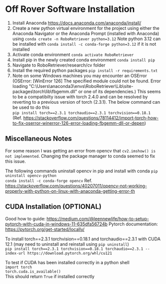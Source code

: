 # Off Rover Software Installation 
1. Install Anaconda https://docs.anaconda.com/anaconda/install/
2. Create a new python virtual environment for the project using either the Anaconda Navigator or the Anaconda Prompt (installed with Anaconda) using
   `conda create -n RoboRetriever python=3.12`
   Note python 3.12 can be installed with `conda install -c conda-forge python=3.12` if it is not installed
4. Activate conda environment
   `conda activate RoboRetriever`
5. Install pip in the newly created conda environment
  `conda install pip`
6. Navigate to RoboRetriever/research/cv folder
7. Install the required python packages
   `pip install -r requirements.txt`
8. Note on some Windows machines you may encounter an OSError (OSError: [WinError 126] The specified module could not be found.
   Error loading "C:\Users\anaconda3\envs\RoboRetriever\Lib\site-packages\torch\lib\fbgemm.dll" or one of its dependencies.) This seems to be a
   compatibilty issue with torch 2.4.0 and can be resolved by reverting to a previous version of torch (2.3.1). The below command can be used to do this<br /> `pip install torch==2.3.1 torchaudio==2.3.1 torchvision==0.18.1` <br />(Ref. https://stackoverflow.com/questions/78114412/import-torch-how-to-fix-oserror-winerror-126-error-loading-fbgemm-dll-or-depen)

## Miscellaneous Notes
For some reason I was getting an error from opencv that `cv2.imshow() is not implemented`. Changing the package manager to conda seemed to fix this issue.

The following commands uninstall opencv in pip and install with conda
`pip uninstall opencv-python`<br />
`conda install -c conda-forge opencv`
Ref. https://stackoverflow.com/questions/40207011/opencv-not-working-properly-with-python-on-linux-with-anaconda-getting-error-th 


## CUDA Installation (OPTIONAL)
Good how to guide: https://medium.com/@leennewlife/how-to-setup-pytorch-with-cuda-in-windows-11-635dfa56724b
Pytorch documentation: https://pytorch.org/get-started/locally/

To install torch==2.3.1 torchvision==0.18.1 and torchaudio==2.3.1 with CUDA 12.1 (may need to uninstall and reinstall using `pip uninstall`) <br />
`pip install torch==2.3.1 torchvision==0.18.1 torchaudio==2.3.1 --index-url https://download.pytorch.org/whl/cu121`

To test if CUDA has been installed correctly in a python shell <br/>
`import torch` <br/>
`torch.cuda.is_available()` <br/>
This should return `True` if installed correctly
